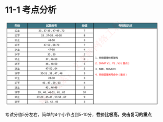 # 11-1 考点分析

![image-20230313213935842](./assets/image-20230313213935842.png)

考试分值5分左右，简单的4个小节占到5-10分，**性价比极高，突击复习的重点**

